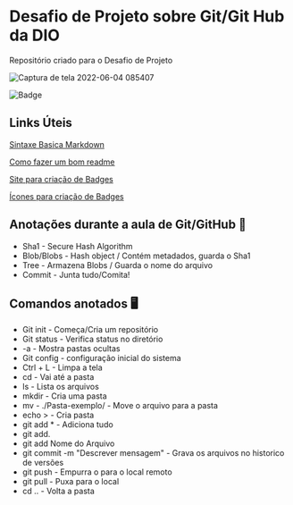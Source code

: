 # Desafio de Projeto sobre Git/Git Hub da DIO
Repositório criado para o Desafio de Projeto

![Captura de tela 2022-06-04 085407](https://user-images.githubusercontent.com/106357019/171999019-b2761183-c1dc-4e4b-9867-873b1ecbcf1c.png)

![Badge](https://img.shields.io/badge/Blog-DIO-%237159c1?style=for-the-badge&logo=ghost)


## Links Úteis
[Sintaxe Basica Markdown](https://www.markdownguide.org/getting-started/)

[Como fazer um bom readme](https://blog.rocketseat.com.br/como-fazer-um-bom-readme/)

[Site para criação de Badges](https://shields.io/)

[Ícones para criação de Badges](https://simpleicons.org/)



## Anotações durante a aula de Git/GitHub :memo:

- Sha1 - Secure Hash Algorithm
- Blob/Blobs - Hash object / Contém metadados,  guarda o Sha1
- Tree - Armazena Blobs / Guarda o nome do arquivo
- Commit - Junta tudo/Comita!

## Comandos anotados :desktop_computer:

- Git init - Começa/Cria um repositório
- Git status - Verifica status no diretório
- -a - Mostra pastas ocultas
- Git config - configuração inicial do sistema
- Ctrl + L - Limpa a tela
- cd - Vai até a pasta
- ls - Lista os arquivos
- mkdir - Cria uma pasta
- mv - ./Pasta-exemplo/     - Move o arquivo para a pasta
- echo >     - Cria pasta
- git add * - Adiciona tudo
- git add.
- git add Nome do Arquivo
- git commit -m "Descrever mensagem" - Grava os arquivos no historico de versões
- git push - Empurra o para o local remoto
- git pull - Puxa para o local
- cd .. - Volta a pasta



